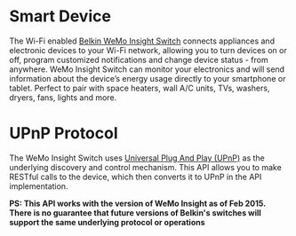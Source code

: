 # Smart Device

The Wi-Fi enabled [Belkin WeMo Insight Switch] connects appliances and electronic devices to your Wi-Fi network, allowing you to turn devices on or off, program customized notifications and change device status - from anywhere. WeMo Insight Switch can monitor your electronics and will send information about the device’s energy usage directly to your smartphone or tablet. Perfect to pair with space heaters, wall A/C units, TVs, washers, dryers, fans, lights and more. 

# UPnP Protocol

The WeMo Insight Switch uses [Universal Plug And Play (UPnP)] as the underlying discovery and control mechanism. This API allows you to make RESTful calls to the device, which then converts it to UPnP in the API implementation.

**PS: This API works with the version of WeMo Insight as of Feb 2015. There is no guarantee that future versions of Belkin's switches will support the same underlying protocol or operations**


[Belkin WeMo Insight Switch]:http://www.belkin.com/us/p/P-F7C029/
[Universal Plug And Play (UPnP)]:http://en.wikipedia.org/wiki/Universal_Plug_and_Play
